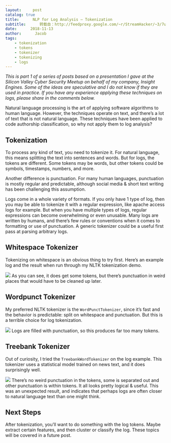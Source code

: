 ```yaml
---
layout:     post
catalog: true
title:      NLP for Log Analysis – Tokenization
subtitle:      转载自：http://feedproxy.google.com/~r/StreamHacker/~3/7u1AunA1JZc/
date:      2018-11-13
author:      Jacob
tags:
    - tokenization
    - tokens
    - tokenizer
    - tokenizing
    - logs
---
```


*This is part 1 of a series of posts based on a presentation I gave at the Silicon Valley Cyber Security Meetup on behalf of my company, Insight Engines. Some of the ideas are speculative and I do not know if they are used in practice. If you have any experience applying these techniques on logs, please share in the comments below.*

Natural language processing is the art of applying software algorithms to human language. However, the techniques operate on text, and there’s a lot of text that is not natural language. These techniques have been applied to code authorship classification, so why not apply them to log analysis?

## Tokenization

To process any kind of text, you need to tokenize it. For natural language, this means splitting the text into sentences and words. But for logs, the tokens are different. Some tokens may be words, but other tokens could be symbols, timestamps, numbers, and more.

Another difference is punctuation. For many human languages, punctuation is mostly regular and predictable, although social media & short text writing has been challenging this assumption.

Logs come in a whole variety of formats. If you only have 1 type of log, then you may be able to tokenize it with a regular expression, like apache access logs for example. But when you have multiple types of logs, regular expressions can become overwhelming or even unusable. Many logs are written by humans, and there’s few rules or conventions when it comes to formatting or use of punctuation. A generic tokenizer could be a useful first pass at parsing arbitrary logs.

## Whitespace Tokenizer

Tokenizing on whitespace is an obvious thing to try first. Here’s an example log and the result when run through my NLTK tokenization demo.

![](https://i0.wp.com/streamhacker.com/wp-content/uploads/2018/11/WhitespaceTokenizer.png?resize=474%2C151)
As you can see, it does get some tokens, but there’s punctuation in weird places that would have to be cleaned up later.

## Wordpunct Tokenizer

My preferred NLTK tokenizer is the `WordPunctTokenizer`, since it’s fast and the behavior is predictable: split on whitespace and punctuation. But this is a terrible choice for log tokenization.

![](https://i2.wp.com/streamhacker.com/wp-content/uploads/2018/11/WordPunctTokenizer.png?resize=474%2C194)
Logs are filled with punctuation, so this produces far too many tokens.

## Treebank Tokenizer

Out of curiosity, I tried the `TreebankWordTokenizer` on the log example. This tokenizer uses a statistical model trained on news text, and it does surprisingly well.

![](https://i0.wp.com/streamhacker.com/wp-content/uploads/2018/11/TreebankWordTokenizer.png?resize=474%2C161)
There’s no weird punctuation in the tokens, some is separated out and other punctuation is within tokens. It all looks pretty logical & useful. This was an unexpected result, and indicates that perhaps logs are often closer to natural language text than one might think.

## Next Steps

After tokenization, you’ll want to do something with the log tokens. Maybe extract certain features, and then cluster or classify the log. These topics will be covered in a future post.
